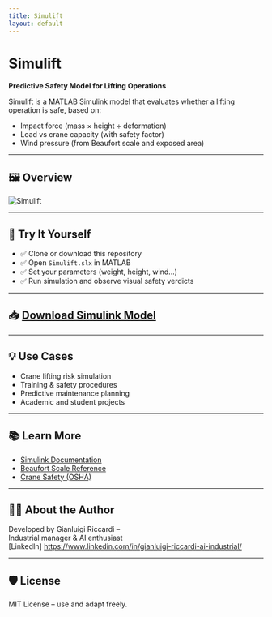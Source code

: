 ```yaml
---
title: Simulift
layout: default
---
```


# Simulift

**Predictive Safety Model for Lifting Operations**

Simulift is a MATLAB Simulink model that evaluates whether a lifting operation is safe, based on:
- Impact force (mass × height ÷ deformation)
- Load vs crane capacity (with safety factor)
- Wind pressure (from Beaufort scale and exposed area)

---

## 🖼️ Overview

![Simulift](https://gianluigiriccardi.github.io/SimuLift/Simulift.png)

---

## 🔧 Try It Yourself

- ✅ Clone or download this repository
- ✅ Open `Simulift.slx` in MATLAB
- ✅ Set your parameters (weight, height, wind…)
- ✅ Run simulation and observe visual safety verdicts

---

## 📥 [Download Simulink Model](https://github.com/gianluigiriccardi/Simulift/raw/main/Simulift.slx)

---

## 💡 Use Cases

- Crane lifting risk simulation
- Training & safety procedures
- Predictive maintenance planning
- Academic and student projects

---

## 📚 Learn More

- [Simulink Documentation](https://www.mathworks.com/help/simulink/)
- [Beaufort Scale Reference](https://en.wikipedia.org/wiki/Beaufort_scale)
- [Crane Safety (OSHA)](https://www.osha.gov/cranes-derricks)

---

## 👨‍💻 About the Author

Developed by Gianluigi Riccardi –  
Industrial manager & AI enthusiast  
[LinkedIn] https://www.linkedin.com/in/gianluigi-riccardi-ai-industrial/

---

## 🛡️ License

MIT License – use and adapt freely.
